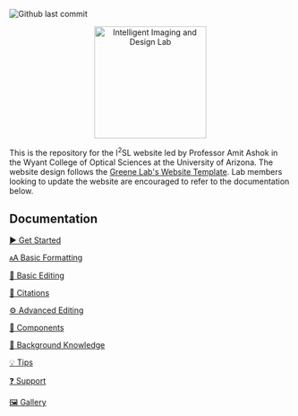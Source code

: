 ![Github last commit](https://img.shields.io/badge/last_commit-october-brightgreen)


<p align="center">
<a href = "https://nicodeshler.github.io/I2SL-Website/">
<img height="200" src="https://github.com/NicoDeshler/I2SL-Website/blob/main/favicons/share-thumbnail.png?raw=true" alt="Intelligent Imaging and Design Lab">
</a>
</p>


This is the repository for the I<sup>2</sup>SL website led by Professor Amit Ashok in the Wyant College of Optical Sciences at the University of Arizona. The website design follows the [Greene Lab's Website Template](https://github.com/greenelab/lab-website-template). Lab members looking to update the website are encouraged to refer to the documentation below.

## Documentation

[▶️ Get Started](https://github.com/greenelab/lab-website-template/wiki/Get-Started)

[🗚 Basic Formatting](https://github.com/greenelab/lab-website-template/wiki/Basic-Formatting)

[📝 Basic Editing](https://github.com/greenelab/lab-website-template/wiki/Basic-Editing)

[🤖 Citations](https://github.com/greenelab/lab-website-template/wiki/Citations)

[⚙️ Advanced Editing](https://github.com/greenelab/lab-website-template/wiki/Advanced-Editing)

[🧱 Components](https://github.com/greenelab/lab-website-template/wiki/Components)

[🧠 Background Knowledge](https://github.com/greenelab/lab-website-template/wiki/Background-Knowledge)

[💡 Tips](https://github.com/greenelab/lab-website-template/wiki/Tips)

[❓ Support](https://github.com/greenelab/lab-website-template/wiki/Support)

[🖼️ Gallery](https://github.com/greenelab/lab-website-template/wiki/Gallery)
